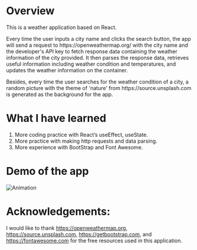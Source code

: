 # Overview
<p>This is a weather application based on React. </p>
<p>Every time the user inputs a city name and clicks the search button, the app will send a request to https://openweathermap.org/ with the city name and the developer's API key to fetch response data containing the weather information of the city provided. It then parses the response data, retrieves useful information including weather condition and temperatures, and updates the weather information on the container. </p>
<p>Besides, every time the user searches for the weather condition of a city, a random picture with the theme of 'nature' from https://source.unsplash.com is generated as the background for the app.</p>

# What I have learned
1. More coding practice with React’s useEffect, useState.
2. More practice with making http requests and data parsing.
3. More experience with BootStrap and Font Awesome.

# Demo of the app
![Animation](https://raw.githubusercontent.com/Shi-chang/project-react-weather-app/main/weather-app/src/weather-app.gif)

# Acknowledgements:
I would like to thank https://openweathermap.org, https://source.unsplash.com, https://getbootstrap.com, and https://fontawesome.com  for the free resources used in this application.

